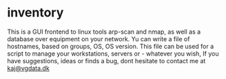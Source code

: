 # inventory
This is a GUI frontend to linux tools arp-scan and nmap, as well as a database over equipment on your network.
Yu can write a file of hostnames, based on groups, OS, OS version.
This file can be used for a script to manage your workstations, servers or - whatever you wish,
If you have suggestions, ideas or finds a bug, dont hesitate to contact me at kaj@vgdata.dk
